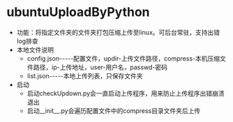 # ubuntuUploadByPython
* 功能：将指定文件夹的文件夹打包压缩上传至linux。可后台常驻，支持出错log排查  
* 本地文件说明 
  * config.json-----配置文件，updir-上传文件路径，compress-本机压缩文件路径，ip-上传地址，user-用户名，passwd-密码 
  * list.json-----本地上传列表，只保存文件夹 
* 启动 
  * 启动checkUpdown.py会一直启动上传程序，用来防止上传程序出错崩溃退出 
  * 启动__init__.py会遍历配置文件中的compress目录文件夹后上传
